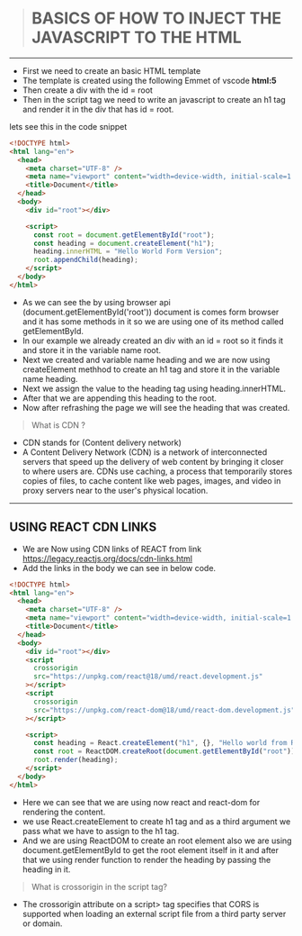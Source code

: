 > # BASICS OF HOW TO INJECT THE JAVASCRIPT TO THE HTML

---

- First we need to create an basic HTML template
- The template is created using the following Emmet of vscode **html:5**
- Then create a div with the id = root
- Then in the script tag we need to write an javascript to create an h1 tag and render it in the div that has id = root.

lets see this in the code snippet

```html
<!DOCTYPE html>
<html lang="en">
  <head>
    <meta charset="UTF-8" />
    <meta name="viewport" content="width=device-width, initial-scale=1.0" />
    <title>Document</title>
  </head>
  <body>
    <div id="root"></div>

    <script>
      const root = document.getElementById("root");
      const heading = document.createElement("h1");
      heading.innerHTML = "Hello World Form Version";
      root.appendChild(heading);
    </script>
  </body>
</html>
```

- As we can see the by using browser api (document.getElementById('root')) document is comes form browser and it has some methods in it so we are using one of its method called getElementById.
- In our example we already created an div with an id = root so it finds it and store it in the variable name root.
- Next we created and variable name heading and we are now using createElement methhod to create an h1 tag and store it in the variable name heading.
- Next we assign the value to the heading tag using heading.innerHTML.
- After that we are appending this heading to the root.
- Now after refrashing the page we will see the heading that was created.

> What is CDN ?

- CDN stands for (Content delivery network)
- A Content Delivery Network (CDN) is a network of interconnected servers that speed up the delivery of web content by bringing it closer to where users are. CDNs use caching, a process that temporarily stores copies of files, to cache content like web pages, images, and video in proxy servers near to the user's physical location.

---

## USING REACT CDN LINKS

- We are Now using CDN links of REACT from link https://legacy.reactjs.org/docs/cdn-links.html
- Add the links in the body we can see in below code.

```html
<!DOCTYPE html>
<html lang="en">
  <head>
    <meta charset="UTF-8" />
    <meta name="viewport" content="width=device-width, initial-scale=1.0" />
    <title>Document</title>
  </head>
  <body>
    <div id="root"></div>
    <script
      crossorigin
      src="https://unpkg.com/react@18/umd/react.development.js"
    ></script>
    <script
      crossorigin
      src="https://unpkg.com/react-dom@18/umd/react-dom.development.js"
    ></script>

    <script>
      const heading = React.createElement("h1", {}, "Hello world from React!");
      const root = ReactDOM.createRoot(document.getElementById("root"));
      root.render(heading);
    </script>
  </body>
</html>
```

- Here we can see that we are using now react and react-dom for rendering the content.
- we use React.createElement to create h1 tag and as a third argument we pass what we have to assign to the h1 tag.
- And we are using ReactDOM to create an root element also we are using document.getElementById to get the root element itself in it and after that we using render function to render the heading by passing the heading in it.

> What is crossorigin in the script tag?

- The crossorigin attribute on a script> tag specifies that CORS is supported when loading an external script file from a third party server or domain.
